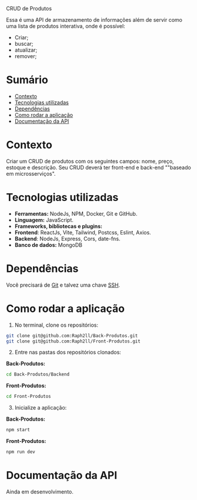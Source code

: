 CRUD de Produtos

Essa é uma API de armazenamento de informações além de servir como uma  lista de produtos interativa, onde é possível:

- Criar;
- buscar;
- atualizar;
- remover;

# Sumário

- [Contexto](#contexto)
- [Tecnologias utilizadas](#tecnologias-utilizadas)
- [Dependências](#dependências)
- [Como rodar a aplicação](#como-rodar-a-aplicação)
- [Documentação da API](#documentação-da-api)

# Contexto 

Criar um CRUD de produtos com os seguintes campos: nome, preço, estoque e descrição. Seu CRUD deverá ter front-end e back-end ""baseado em microsserviços".

# Tecnologias utilizadas

- **Ferramentas:** NodeJs, NPM, Docker, Git e GitHub.
- **Linguagem:** JavaScript.
- **Frameworks, bibliotecas e plugins:** 
 - **Frontend**: ReactJs, Vite, Tailwind, Postcss, Eslint, Axios.
 - **Backend**: NodeJs, Express, Cors, date-fns.
- **Banco de dados:** MongoDB

# Dependências

Você precisará de [Git](https://git-scm.com/downloads) e talvez uma chave [SSH](https://docs.github.com/pt/authentication/connecting-to-github-with-ssh/about-ssh).


# Como rodar a aplicação

1. No terminal, clone os repositórios:
```sh
git clone git@github.com:Raph2ll/Back-Produtos.git
git clone git@github.com:Raph2ll/Front-Produtos.git
```

2. Entre nas pastas dos repositórios clonados:

**Back-Produtos:**
```sh
cd Back-Produtos/Backend
```
**Front-Produtos:**
```sh
cd Front-Produtos
```

3. Inicialize a aplicação:

**Back-Produtos:**
```sh
npm start
```
**Front-Produtos:**
```sh
npm run dev
```

# Documentação da API

Ainda em desenvolvimento.
